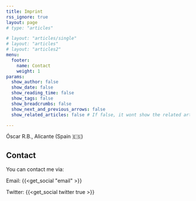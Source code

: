```yaml
---
title: Imprint
rss_ignore: true
layout: page
# type: "articles"

# layout: "articles/single"
# layout: "articles"
# layout: "articles2"
menu:
  footer:
    name: Contact
    weight: 1
params:
  show_author: false
  show_date: false
  show_reading_time: false
  show_tags: false
  show_breadcrumbs: false
  show_next_and_previous_arrows: false
  show_related_articles: false # If false, it wont show the related articles at the bottom. If true (or non set), they will show.

---
```


Óscar R.B.,
Alicante (Spain 🇪🇸)


## Contact
<!-- ## {{<text_wavy text="Contact" freq="0.05" time="1.8">}} -->

You can contact me via:

Email: {{<get_social "email" >}}

Twitter: {{<get_social twitter true >}}

